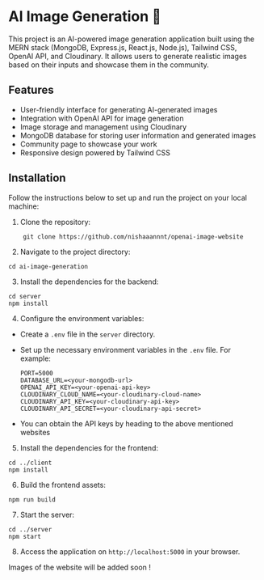 # AI Image Generation 🤖

This project is an AI-powered image generation application built using the MERN stack (MongoDB, Express.js, React.js, Node.js), Tailwind CSS, OpenAI API, and Cloudinary. It allows users to generate realistic images based on their inputs and showcase them in the community.

## Features

- User-friendly interface for generating AI-generated images
- Integration with OpenAI API for image generation
- Image storage and management using Cloudinary
- MongoDB database for storing user information and generated images
- Community page to showcase your work
- Responsive design powered by Tailwind CSS

## Installation

Follow the instructions below to set up and run the project on your local machine:

1. Clone the repository:
```
    git clone https://github.com/nishaaannnt/openai-image-website
```

2. Navigate to the project directory:
```
cd ai-image-generation
```

3. Install the dependencies for the backend:
```
cd server
npm install
```

4. Configure the environment variables:

- Create a `.env` file in the `server` directory.
- Set up the necessary environment variables in the `.env` file. For example:

  ```
  PORT=5000
  DATABASE_URL=<your-mongodb-url>
  OPENAI_API_KEY=<your-openai-api-key>
  CLOUDINARY_CLOUD_NAME=<your-cloudinary-cloud-name>
  CLOUDINARY_API_KEY=<your-cloudinary-api-key>
  CLOUDINARY_API_SECRET=<your-cloudinary-api-secret>
  ```
- You can obtain the API keys by heading to the above mentioned websites
5. Install the dependencies for the frontend:
```
cd ../client
npm install
```

6. Build the frontend assets:
```
npm run build
```

7. Start the server:
```
cd ../server
npm start
```

8. Access the application on `http://localhost:5000` in your browser.

Images of the website will be added soon !